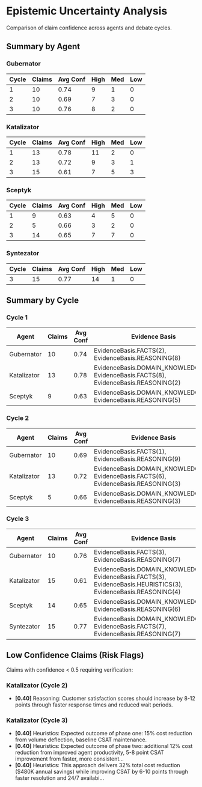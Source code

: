# Epistemic Uncertainty Analysis

Comparison of claim confidence across agents and debate cycles.

## Summary by Agent

### Gubernator

| Cycle | Claims | Avg Conf | High | Med | Low |
|-------|--------|----------|------|-----|-----|
| 1 | 10 | 0.74 | 9 | 1 | 0 |
| 2 | 10 | 0.69 | 7 | 3 | 0 |
| 3 | 10 | 0.76 | 8 | 2 | 0 |

### Katalizator

| Cycle | Claims | Avg Conf | High | Med | Low |
|-------|--------|----------|------|-----|-----|
| 1 | 13 | 0.78 | 11 | 2 | 0 |
| 2 | 13 | 0.72 | 9 | 3 | 1 |
| 3 | 15 | 0.61 | 7 | 5 | 3 |

### Sceptyk

| Cycle | Claims | Avg Conf | High | Med | Low |
|-------|--------|----------|------|-----|-----|
| 1 | 9 | 0.63 | 4 | 5 | 0 |
| 2 | 5 | 0.66 | 3 | 2 | 0 |
| 3 | 14 | 0.65 | 7 | 7 | 0 |

### Syntezator

| Cycle | Claims | Avg Conf | High | Med | Low |
|-------|--------|----------|------|-----|-----|
| 3 | 15 | 0.77 | 14 | 1 | 0 |

## Summary by Cycle

### Cycle 1

| Agent | Claims | Avg Conf | Evidence Basis |
|-------|--------|----------|----------------|
| Gubernator | 10 | 0.74 | EvidenceBasis.FACTS(2), EvidenceBasis.REASONING(8) |
| Katalizator | 13 | 0.78 | EvidenceBasis.DOMAIN_KNOWLEDGE(3), EvidenceBasis.FACTS(8), EvidenceBasis.REASONING(2) |
| Sceptyk | 9 | 0.63 | EvidenceBasis.DOMAIN_KNOWLEDGE(4), EvidenceBasis.REASONING(5) |

### Cycle 2

| Agent | Claims | Avg Conf | Evidence Basis |
|-------|--------|----------|----------------|
| Gubernator | 10 | 0.69 | EvidenceBasis.FACTS(1), EvidenceBasis.REASONING(9) |
| Katalizator | 13 | 0.72 | EvidenceBasis.DOMAIN_KNOWLEDGE(4), EvidenceBasis.FACTS(6), EvidenceBasis.REASONING(3) |
| Sceptyk | 5 | 0.66 | EvidenceBasis.DOMAIN_KNOWLEDGE(2), EvidenceBasis.REASONING(3) |

### Cycle 3

| Agent | Claims | Avg Conf | Evidence Basis |
|-------|--------|----------|----------------|
| Gubernator | 10 | 0.76 | EvidenceBasis.FACTS(3), EvidenceBasis.REASONING(7) |
| Katalizator | 15 | 0.61 | EvidenceBasis.DOMAIN_KNOWLEDGE(5), EvidenceBasis.FACTS(3), EvidenceBasis.HEURISTICS(3), EvidenceBasis.REASONING(4) |
| Sceptyk | 14 | 0.65 | EvidenceBasis.DOMAIN_KNOWLEDGE(8), EvidenceBasis.REASONING(6) |
| Syntezator | 15 | 0.77 | EvidenceBasis.DOMAIN_KNOWLEDGE(1), EvidenceBasis.FACTS(7), EvidenceBasis.REASONING(7) |

## Low Confidence Claims (Risk Flags)

Claims with confidence < 0.5 requiring verification:

### Katalizator (Cycle 2)

- **[0.40]** Reasoning: Customer satisfaction scores should increase by 8-12 points through faster response times and reduced wait periods.

### Katalizator (Cycle 3)

- **[0.40]** Heuristics: Expected outcome of phase one: 15% cost reduction from volume deflection, baseline CSAT maintenance.
- **[0.40]** Heuristics: Expected outcome of phase two: additional 12% cost reduction from improved agent productivity, 5-8 point CSAT improvement from faster, more consistent...
- **[0.40]** Heuristics: This approach delivers 32% total cost reduction ($480K annual savings) while improving CSAT by 6-10 points through faster resolution and 24/7 availabi...
